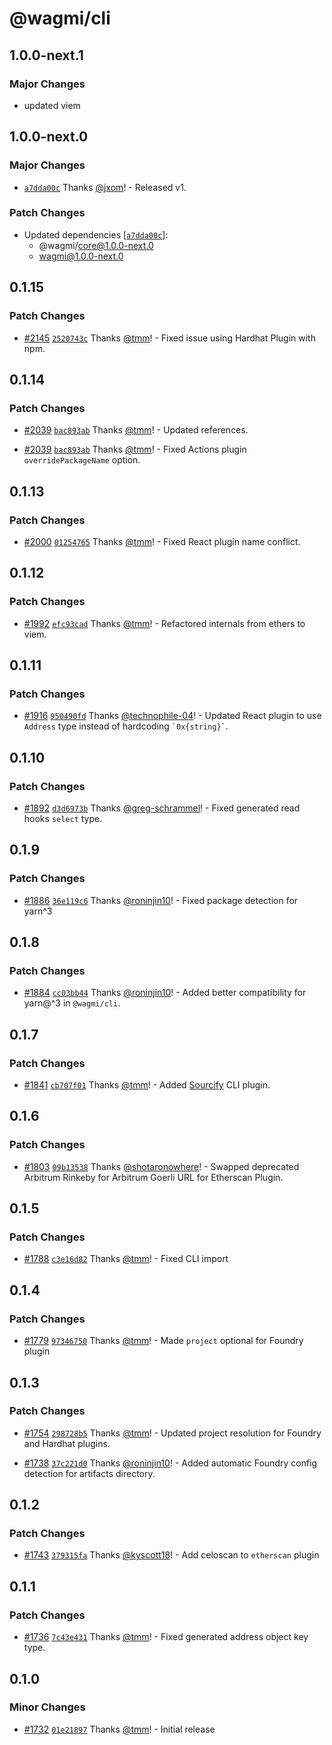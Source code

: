 # @wagmi/cli

## 1.0.0-next.1

### Major Changes

- updated viem

## 1.0.0-next.0

### Major Changes

- [`a7dda00c`](https://github.com/wagmi-dev/wagmi/commit/a7dda00c5b546f8b2c42b527e4d9ac1b9e9ab1fb) Thanks [@jxom](https://github.com/jxom)! - Released v1.

### Patch Changes

- Updated dependencies [[`a7dda00c`](https://github.com/wagmi-dev/wagmi/commit/a7dda00c5b546f8b2c42b527e4d9ac1b9e9ab1fb)]:
  - @wagmi/core@1.0.0-next.0
  - wagmi@1.0.0-next.0

## 0.1.15

### Patch Changes

- [#2145](https://github.com/wagmi-dev/wagmi/pull/2145) [`2520743c`](https://github.com/wagmi-dev/wagmi/commit/2520743c417a158a00d5edca13a9aa92cefb0cfd) Thanks [@tmm](https://github.com/tmm)! - Fixed issue using Hardhat Plugin with npm.

## 0.1.14

### Patch Changes

- [#2039](https://github.com/wagmi-dev/wagmi/pull/2039) [`bac893ab`](https://github.com/wagmi-dev/wagmi/commit/bac893ab26012d4d8741c4f80e8b8813aee26f0c) Thanks [@tmm](https://github.com/tmm)! - Updated references.

- [#2039](https://github.com/wagmi-dev/wagmi/pull/2039) [`bac893ab`](https://github.com/wagmi-dev/wagmi/commit/bac893ab26012d4d8741c4f80e8b8813aee26f0c) Thanks [@tmm](https://github.com/tmm)! - Fixed Actions plugin `overridePackageName` option.

## 0.1.13

### Patch Changes

- [#2000](https://github.com/wagmi-dev/wagmi/pull/2000) [`01254765`](https://github.com/wagmi-dev/wagmi/commit/01254765eb37b77aca26500c00c721f08a260912) Thanks [@tmm](https://github.com/tmm)! - Fixed React plugin name conflict.

## 0.1.12

### Patch Changes

- [#1992](https://github.com/wagmi-dev/wagmi/pull/1992) [`efc93cad`](https://github.com/wagmi-dev/wagmi/commit/efc93cadacdb9c9960644dabe4ae837d384df52b) Thanks [@tmm](https://github.com/tmm)! - Refactored internals from ethers to viem.

## 0.1.11

### Patch Changes

- [#1916](https://github.com/wagmi-dev/wagmi/pull/1916) [`950490fd`](https://github.com/wagmi-dev/wagmi/commit/950490fd132b3fb5b3455e77b58d70f134b8e5c9) Thanks [@technophile-04](https://github.com/technophile-04)! - Updated React plugin to use `Address` type instead of hardcoding `` `0x{string}` ``.

## 0.1.10

### Patch Changes

- [#1892](https://github.com/wagmi-dev/wagmi/pull/1892) [`d3d6973b`](https://github.com/wagmi-dev/wagmi/commit/d3d6973ba9407e490140d2434eb83aad88d6e10d) Thanks [@greg-schrammel](https://github.com/greg-schrammel)! - Fixed generated read hooks `select` type.

## 0.1.9

### Patch Changes

- [#1886](https://github.com/wagmi-dev/wagmi/pull/1886) [`36e119c6`](https://github.com/wagmi-dev/wagmi/commit/36e119c6d4bc28a7ae15c9602d0c613bc9681356) Thanks [@roninjin10](https://github.com/roninjin10)! - Fixed package detection for yarn^3

## 0.1.8

### Patch Changes

- [#1884](https://github.com/wagmi-dev/wagmi/pull/1884) [`cc03bb44`](https://github.com/wagmi-dev/wagmi/commit/cc03bb44268874f95203de67f6d32586e34c0857) Thanks [@roninjin10](https://github.com/roninjin10)! - Added better compatibility for yarn@^3 in `@wagmi/cli`.

## 0.1.7

### Patch Changes

- [#1841](https://github.com/wagmi-dev/wagmi/pull/1841) [`cb707f01`](https://github.com/wagmi-dev/wagmi/commit/cb707f01cbdcc62a70cf5c8a162d77948d6b6a56) Thanks [@tmm](https://github.com/tmm)! - Added [Sourcify](https://sourcify.dev) CLI plugin.

## 0.1.6

### Patch Changes

- [#1803](https://github.com/wagmi-dev/wagmi/pull/1803) [`09b13538`](https://github.com/wagmi-dev/wagmi/commit/09b13538abcde879034293cae39551c30cc81445) Thanks [@shotaronowhere](https://github.com/shotaronowhere)! - Swapped deprecated Arbitrum Rinkeby for Arbitrum Goerli URL for Etherscan Plugin.

## 0.1.5

### Patch Changes

- [#1788](https://github.com/wagmi-dev/wagmi/pull/1788) [`c3e16d82`](https://github.com/wagmi-dev/wagmi/commit/c3e16d82c9c39b8b1c2f3c51037e11d642a20cd6) Thanks [@tmm](https://github.com/tmm)! - Fixed CLI import

## 0.1.4

### Patch Changes

- [#1779](https://github.com/wagmi-dev/wagmi/pull/1779) [`97346750`](https://github.com/wagmi-dev/wagmi/commit/973467505dc2bb46198a3e9fe6072306170d24c0) Thanks [@tmm](https://github.com/tmm)! - Made `project` optional for Foundry plugin

## 0.1.3

### Patch Changes

- [#1754](https://github.com/wagmi-dev/wagmi/pull/1754) [`298728b5`](https://github.com/wagmi-dev/wagmi/commit/298728b5918fa15b6b5b082597204a268d4b01f1) Thanks [@tmm](https://github.com/tmm)! - Updated project resolution for Foundry and Hardhat plugins.

- [#1738](https://github.com/wagmi-dev/wagmi/pull/1738) [`37c221d0`](https://github.com/wagmi-dev/wagmi/commit/37c221d0f4d175084e23a6b172d72f177bfa0c81) Thanks [@roninjin10](https://github.com/roninjin10)! - Added automatic Foundry config detection for artifacts directory.

## 0.1.2

### Patch Changes

- [#1743](https://github.com/wagmi-dev/wagmi/pull/1743) [`379315fa`](https://github.com/wagmi-dev/wagmi/commit/379315fa359c3118b5d200ec50db3812b0cdd984) Thanks [@kyscott18](https://github.com/kyscott18)! - Add celoscan to `etherscan` plugin

## 0.1.1

### Patch Changes

- [#1736](https://github.com/wagmi-dev/wagmi/pull/1736) [`7c43e431`](https://github.com/wagmi-dev/wagmi/commit/7c43e431e2eb970610cc6490cee6a4093655a683) Thanks [@tmm](https://github.com/tmm)! - Fixed generated address object key type.

## 0.1.0

### Minor Changes

- [#1732](https://github.com/wagmi-dev/wagmi/pull/1732) [`01e21897`](https://github.com/wagmi-dev/wagmi/commit/01e2189747a5c22dc758c6d719b4145adc2a643c) Thanks [@tmm](https://github.com/tmm)! - Initial release
